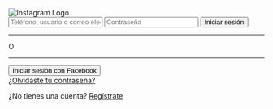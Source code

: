<!DOCTYPE html>
<html lang="es">
<head>
    <meta charset="UTF-8">
    <meta name="viewport" content="width=device-width, initial-scale=1.0">
    <title>Login de Instagram</title>
    <link rel="stylesheet" href="styles.css">
</head>
<body>
    <div class="login-container">
        <div class="login-box">
            <div class="logo">
                <img src="https://upload.wikimedia.org/wikipedia/commons/thumb/a/a5/Instagram_icon.png/1024px-Instagram_icon.png" alt="Instagram Logo">
            </div>
            <form class="login-form">
                <input type="text" placeholder="Teléfono, usuario o correo electrónico" required>
                <input type="password" placeholder="Contraseña" required>
                <button type="submit">Iniciar sesión</button>
            </form>
            <div class="divider">
                <hr>
                <span>O</span>
                <hr>
            </div>
            <div class="login-with-facebook">
                <button class="fb-login">Iniciar sesión con Facebook</button>
            </div>
            <a href="#" class="forgot-password">¿Olvidaste tu contraseña?</a>
        </div>
        <div class="signup-box">
            <p>¿No tienes una cuenta? <a href="#">Regístrate</a></p>
        </div>
    </div>
</body>
</html>
